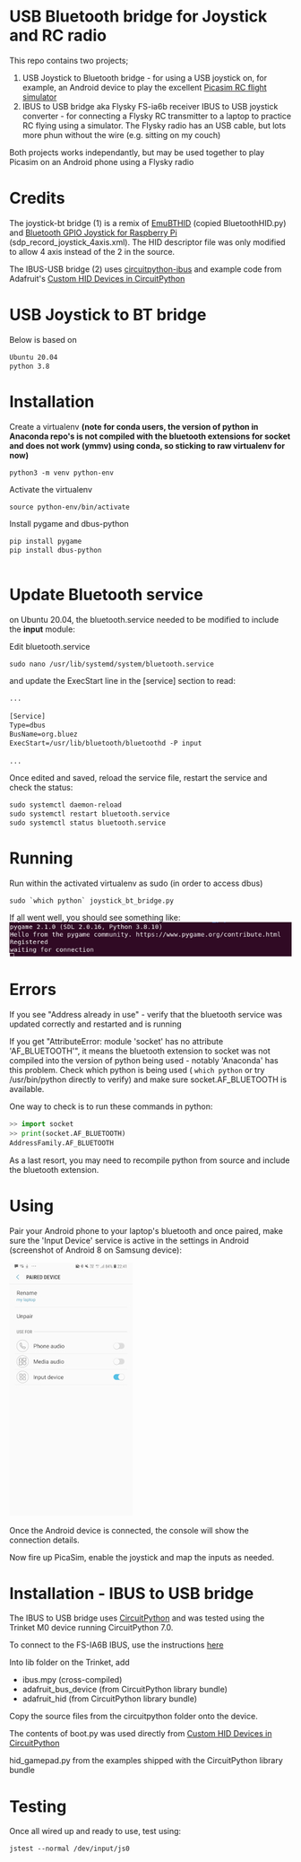 USB Bluetooth bridge for Joystick and RC radio
==

This repo contains two projects;

1. USB Joystick to Bluetooth bridge - for using a USB joystick on, for example, an Android device to play the excellent [Picasim RC flight simulator](https://play.google.com/store/apps/details?id=com.rowlhouse.picasim&hl=en_ZA&gl=US)
2. IBUS to USB bridge aka Flysky FS-ia6b receiver IBUS to USB joystick converter - for connecting a Flysky RC transmitter to a laptop to practice RC flying using a simulator.  The Flysky radio has an USB cable, but lots more phun without the wire (e.g. sitting on my couch)

Both projects works independantly, but may be used together to play Picasim on an Android phone using a Flysky radio

Credits
===
The joystick-bt bridge (1) is a remix of [EmuBTHID](https://github.com/Alkaid-Benetnash/EmuBTHID) (copied BluetoothHID.py) and [Bluetooth GPIO Joystick for Raspberry Pi](https://github.com/Heerkog/HIDpi) (sdp_record_joystick_4axis.xml).  The HID descriptor file was only modified to allow 4 axis instead of the 2 in the source.

The IBUS-USB bridge (2) uses [circuitpython-ibus](https://github.com/house4hack/circuitpython-ibus) and example code from Adafruit's [Custom HID Devices in CircuitPython](https://learn.adafruit.com/custom-hid-devices-in-circuitpython/report-descriptors)

USB Joystick to BT bridge
==

Below is based on

```
Ubuntu 20.04
python 3.8
```

Installation
===

Create a virtualenv 
**(note for conda users, the version of python in Anaconda repo's is not compiled with the bluetooth extensions for socket and does not work (ymmv) using conda, so sticking to raw virtualenv for now)**

``` 
python3 -m venv python-env
```

Activate the virtualenv

```
source python-env/bin/activate
```

Install pygame and dbus-python
```
pip install pygame
pip install dbus-python


```

Update Bluetooth service
==
on Ubuntu 20.04, the bluetooth.service needed to be modified to include the **input** module:

Edit bluetooth.service 

```
sudo nano /usr/lib/systemd/system/bluetooth.service
```

and update the ExecStart line in the [service] section to read:

```
...

[Service]
Type=dbus
BusName=org.bluez
ExecStart=/usr/lib/bluetooth/bluetoothd -P input

...

```

Once edited and saved, reload the service file, restart the service and check the status:

```
sudo systemctl daemon-reload
sudo systemctl restart bluetooth.service
sudo systemctl status bluetooth.service
```

Running
===

Run within the activated virtualenv as sudo (in order to access dbus)

```
sudo `which python` joystick_bt_bridge.py
```

If all went well, you should see something like:
![running1](img/running1.png)

Errors
===

If you see "Address already in use" - verify that the bluetooth service was updated correctly and restarted and is running 

If you get "AttributeError: module 'socket' has no attribute 'AF_BLUETOOTH'", it means the bluetooth extension to socket was not compiled into the version of python being used - notably 'Anaconda' has this problem. Check which python is being used ( ``which python`` or try /usr/bin/python directly to verify) and make sure socket.AF_BLUETOOTH is available.  

One way to check is to run these commands in python:

```python
>> import socket
>> print(socket.AF_BLUETOOTH)
AddressFamily.AF_BLUETOOTH
```

As a last resort, you may need to recompile python from source and include the bluetooth extension.

Using
===
Pair your Android phone to your laptop's bluetooth and once paired, make sure the 'Input Device' service is active in the settings in Android (screenshot of Android 8 on Samsung device):

![settings](img/settings.jpg)

Once the Android device is connected, the console will show the connection details.

Now fire up PicaSim, enable the joystick and map the inputs as needed.


Installation - IBUS to USB bridge
===

The IBUS to USB bridge uses [CircuitPython](https://circuitpython.org/) and was tested using the Trinket M0 device running CircuitPython 7.0.  

To connect to the FS-IA6B IBUS, use the instructions [here](https://github.com/house4hack/circuitpython-ibus)

Into lib folder on the Trinket, add

* ibus.mpy (cross-compiled)
* adafruit_bus_device (from CircuitPython library bundle)
* adafruit_hid (from CircuitPython library bundle)

Copy the source files from the circuitpython folder onto the device.

The contents of boot.py  was used directly from [Custom HID Devices in CircuitPython](https://learn.adafruit.com/custom-hid-devices-in-circuitpython/report-descriptors)

hid_gamepad.py from the examples shipped with the CircuitPython library bundle

Testing
===
Once all wired up and ready to use, test using:

```
jstest --normal /dev/input/js0
```










